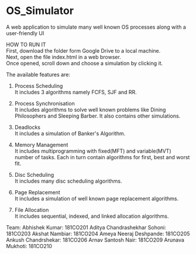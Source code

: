# OS_Simulator
A web application to simulate many well known OS processes along with a user-friendly UI

HOW TO RUN IT   
First, download the folder form Google Drive to a local machine.  
Next, open the file index.html in a web browser.  
Once opened, scroll down and choose a simulation by clicking it.  

The available features are:
1) Process Scheduling      
It includes 3 algorithms namely FCFS, SJF and RR.

2) Process Synchronisation    
It includes algorithms to solve well known problems like Dining Philosophers and Sleeping Barber. It also contains other simulations.

3) Deadlocks    
It includes a simulation of Banker's Algorithm.

4) Memory Management  
It includes multiprogramming with fixed(MFT) and variable(MVT) number of tasks. Each in turn contain algorithms for first, best and worst fit.

5) Disc Scheduling     
It includes many disc scheduling algorithms.

6) Page Replacement    
It includes a simulation of well known page replacement algorithms.

7) File Allocation    
It includes sequential, indexed, and linked allocation algorithms.

Team:
Abhishek Kumar: 181CO201
Aditya Chandrashekhar Sohoni: 181CO203
Akshat Nambiar: 181CO204
Ameya Neeraj Deshpande: 181CO205
Ankush Chandrshekar: 181CO206
Arnav Santosh Nair: 181CO209
Arunava Mukhoti: 181CO210

